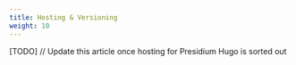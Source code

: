 ```yaml
---
title: Hosting & Versioning
weight: 10
---
```


[TODO] // Update this article once hosting for Presidium Hugo is sorted out
